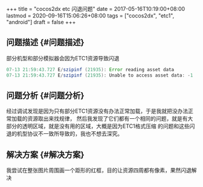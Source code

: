 +++
title = "cocos2dx etc 闪退问题"
date = 2017-05-16T10:19:00+08:00
lastmod = 2020-09-16T15:06:26+08:00
tags = ["cocos2dx", "etc1", "android"]
draft = false
+++

## 问题描述 {#问题描述}

部分机型和部分模拟器会因为ETC1资源导致闪退

```java
07-13 21:59:43.727 E/szipinf (21935): Error reading asset data
07-13 21:59:43.727 E/szipinf (21935): Unable to access asset data: -1
```


## 问题分析 {#问题分析}

经过调试发现是因为只有部分ETC1资源没有办法正常加载，于是我就把没办法正常加载的资源取出来找规律，
然后我发现了它们都有一个相同的问题，就是有大部分的透明区域，就是没有用的区域，大概是因为ETC1格式压缩
的问题和这些闪退的机型协议不一致所导致的，我也不想去深究。


## 解决方案 {#解决方案}

我尝试在整张图片周围画一个距形的红框，目的让资源四周都有像素，果然闪退解决
